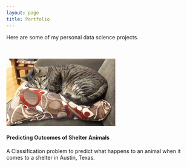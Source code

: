 ```yaml
---
layout: page
title: Portfolio
---
```


Here are some of my personal data science projects.

<br/>
<br/>

<div class="card-deck">
	<div class="card">
  		<img class="card-img-top" src="/assets/kaggle_shelter2.jpg" alt="Kaggle Shelter Animal Outcomes">
  		<div class="card-block">
    		<h4 class="card-title">Predicting Outcomes of Shelter Animals</h4>
    		<p class="card-text">A Classification problem to predict what happens to an animal
         when it comes to a shelter in Austin, Texas.</p>
  		</div>
      <div class='card-buttons'>
        <!--- <a href="/portfolio/kaggle_animal_shelter.md" target="_blank" class="btn btn-primary">Notebook</a> -->
      </div>
	</div>
</div>
